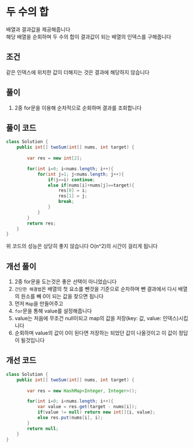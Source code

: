 # 두 수의 합
배열과 결과값을 제공해줍니다  
해당 배열을 순회하며 두 수의 합이 결과값이 되는 배열의 인덱스를 구해줍니다

## 조건
같은 인덱스에 위치한 값이 더해지는 것은 결과에 해당하지 않습니다

## 풀이
1. 2중 for문을 이용해 순차적으로 순회하며 결과를 조회합니다

## 풀이 코드
```java
class Solution {
    public int[] twoSum(int[] nums, int target) {
        
        var res = new int[2];

        for(int i=0; i<nums.length; i++){
            for(int j=1; j<nums.length; j++){
                if(j==i) continue;
                else if(nums[i]+nums[j]==target){
                    res[0] = i; 
                    res[1] = j; 
                    break;
                }
            }
        }
        return res;
    }
}
```
위 코드의 성능은 상당히 좋지 않습니다 O(n^2)의 시간이 걸리게 됩니다


## 개선 풀이
1. 2중 for문을 도는것은 좋은 선택이 아니었습니다
2. `간단한 해결법`은 배열의 첫 요소를 뺀것을 기준으로 순차하며 뺀 결과에서 다시 배열의 원소를 빼 0이 되는 값을 찾으면 됩니다
3. 먼저 `Map`을 만들어주고
4. `for`문을 통해 value를 설정해줍니다
5. value는 처음에 무조건 null이되고 map의 값을 저장(key: 값, value: 인덱스)시킵니다
6. 순회하며 value의 값이 0이 된다면 저장하는 되었던 값이 나올것이고 이 값이 정답이 될것입니다

## 개선 코드
```java
class Solution {
    public int[] twoSum(int[] nums, int target) {
        
        var res = new HashMap<Integer, Integer>();

        for(int i=0; i<nums.length; i++){
            var value = res.get(target - nums[i]);
            if(value != null) return new int[]{i, value};
            else res.put(nums[i], i);
        }
        return null;
    }
}
```